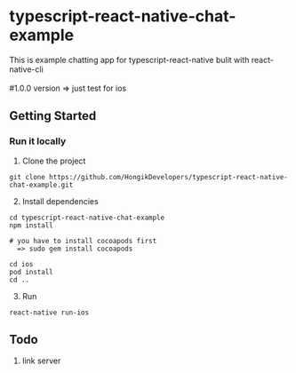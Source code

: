 # typescript-react-native-chat-example
This is example chatting app for typescript-react-native bulit with react-native-cli 
</br>
</br>
#1.0.0 version => just test for ios 

## Getting Started

### Run it locally
1. Clone the project

```
git clone https://github.com/HongikDevelopers/typescript-react-native-chat-example.git
```

2. Install dependencies

```
cd typescript-react-native-chat-example
npm install

# you have to install cocoapods first
  => sudo gem install cocoapods

cd ios
pod install
cd ..
```

3. Run

```
react-native run-ios
```


## Todo
1. link server
